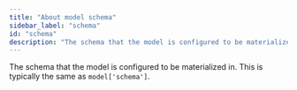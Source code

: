 ```yaml
---
title: "About model schema"
sidebar_label: "schema"
id: "schema"
description: "The schema that the model is configured to be materialized in."
---
```


The schema that the model is configured to be materialized in. This is typically the same as `model['schema']`.
